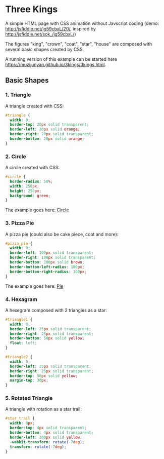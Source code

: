 # Three Kings

A simple HTML page with CSS animation without Javscript coding (demo: http://jsfiddle.net/jg59cbxL/20/, inspired by http://jsfiddle.net/sok_/jg59cbxL/)

The figures "king", "crown", "coat", "star", "house" are composed with several basic shapes created by CSS.

A running version of this example can be started here https://muzijunyan.github.io/3kings/3kings.html.

## Basic Shapes

### 1. Triangle

A triangle created with CSS:

```css
#triangle {
  width: 0;
  border-top: 20px solid transparent;
  border-left: 20px solid orange;
  border-right: 20px solid transparent;
  border-bottom: 20px solid orange;
}
```

### 2. Circle

A circle created with CSS:

```css
#circle {
  border-radius: 50%;
  width: 250px;
  height: 250px;
  background: green;
}
```

The example goes here: <a href="https://muzijunyan.github.io/3kings/shapes/Circle.html" target="_blank">Circle</a> 

### 3. Pizza Pie

A pizza pie (could also be cake piece, coat and more):

```css
#pizza_pie {
  width: 0;
  border-left: 100px solid transparent;
  border-right: 100px solid transparent;
  border-bottom: 200px solid brown;
  border-bottom-left-radius: 100px;
  border-bottom-right-radius: 100px;
}
```
The example goes here: <a href="https://muzijunyan.github.io/3kings/shapes/Pie.html" target="_blank">Pie</a> 

### 4. Hexagram

A hexegram composed with 2 triangles as a star:

```css
#triangle1 {
  width: 0;
  border-left: 25px solid transparent;
  border-right: 25px solid transparent;
  border-bottom: 50px solid yellow;
  float: left;
}

#triangle2 {
  width: 0;
  border-left: 25px solid transparent;
  border-right: 25px solid transparent;
  border-top: 50px solid yellow;
  margin-top: 30px;
}
```

### 5. Rotated Triangle

A triangle with rotation as a star trail:

```css
#star_trail {
  width: 0px;
  border-top: 4px solid transparent;
  border-bottom: 4px solid transparent;
  border-left: 200px solid yellow;
  -webkit-transform: rotate(-7deg);
  transform: rotate(-7deg);
}
```
